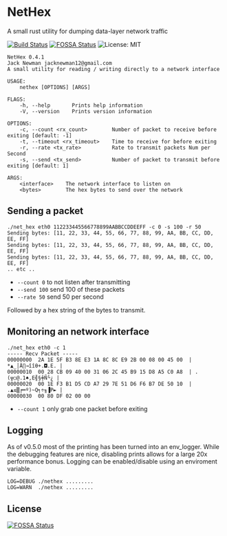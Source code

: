 # NetHex
A small rust utility for dumping data-layer network traffic

[![Build Status](https://travis-ci.org/JackNewman12/NetHex.svg?branch=master)](https://travis-ci.org/JackNewman12/NetHex)
[![FOSSA Status](https://app.fossa.io/api/projects/git%2Bgithub.com%2FJackNewman12%2FNetHex.svg?type=shield)](https://app.fossa.io/projects/git%2Bgithub.com%2FJackNewman12%2FNetHex?ref=badge_shield)
![License: MIT](https://img.shields.io/badge/License-MIT-brightgreen.svg)

```
NetHex 0.4.1
Jack Newman jacknewman12@gmail.com
A small utility for reading / writing directly to a network interface

USAGE:
    nethex [OPTIONS] [ARGS]

FLAGS:
    -h, --help       Prints help information
    -V, --version    Prints version information

OPTIONS:
    -c, --count <rx_count>        Number of packet to receive before exiting [default: -1]
    -t, --timeout <rx_timeout>    Time to receive for before exiting
    -r, --rate <tx_rate>          Rate to transmit packets Num per Second
    -s, --send <tx_send>          Number of packet to transmit before exiting [default: 1]

ARGS:
    <interface>    The network interface to listen on
    <bytes>        The hex bytes to send over the network
```


## Sending a packet
```
./net_hex eth0 112233445566778899AABBCCDDEEFF -c 0 -s 100 -r 50
Sending bytes: [11, 22, 33, 44, 55, 66, 77, 88, 99, AA, BB, CC, DD, EE, FF]
Sending bytes: [11, 22, 33, 44, 55, 66, 77, 88, 99, AA, BB, CC, DD, EE, FF]
Sending bytes: [11, 22, 33, 44, 55, 66, 77, 88, 99, AA, BB, CC, DD, EE, FF]
.. etc ..
```
* `--count 0` to not listen after transmitting
* `--send 100` send 100 of these packets
* `--rate 50` send 50 per second


Followed by a hex string of the bytes to transmit.

## Monitoring an network interface
```
./net_hex eth0 -c 1
----- Recv Packet -----
00000000  2A 1E 5F B3 8E E3 1A 8C 8C E9 2B 00 08 00 45 00  | *▲_│Ä∏→îîθ+.◘.E. |
00000010  00 28 CB 09 40 00 31 06 2C 45 B9 15 D8 A5 C0 A8  | .(╦○@.1♠,E╣§╪Ñ└¿ |
00000020  00 1E F3 B1 D5 CD A7 29 7E 51 D6 F6 B7 DE 50 10  | .▲≤▒╒═º)~Q╕÷╖▐P► |
00000030  00 80 DF 02 00 00       
```
* `--count 1` only grab one packet before exiting

## Logging
As of v0.5.0 most of the printing has been turned into an env_logger. While the debugging features are nice, disabling prints allows for a large 20x performance bonus. Logging can be enabled/disable using an enviroment variable. 
```
LOG=DEBUG ./nethex .........
LOG=WARN  ./nethex .........
```


## License
[![FOSSA Status](https://app.fossa.io/api/projects/git%2Bgithub.com%2FJackNewman12%2FNetHex.svg?type=large)](https://app.fossa.io/projects/git%2Bgithub.com%2FJackNewman12%2FNetHex?ref=badge_large)
